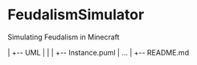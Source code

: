 # FeudalismSimulator
Simulating Feudalism in Minecraft

|
 +-- UML
 |    |
 |    +-- Instance.puml
 |         ...
 |
 +-- README.md
